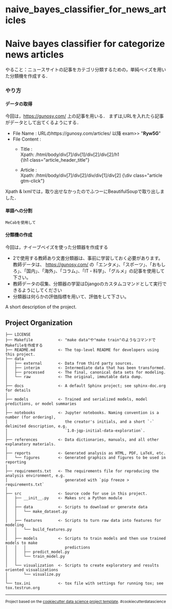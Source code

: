 naive_bayes_classifier_for_news_articles
==============================
# Naive bayes classifier for categorize news articles
やること：ニュースサイトの記事をカテゴリ分類するための，単純ベイズを用いた分類機を作成する．

### やり方

#### データの取得
今回は，https://gunosy.com/ 上の記事を用いる．
まずは,URLを入れたら記事がデータとして出てくるようにする．

* File Name : URLのhttps://gunosy.com/articles/ 以降 exam>> "<b>Ryw5G</b>"
* File Content :
  - Title   :    
  Xpath:  /html/body/div[7]/div[1]/div[2]/div[2]/h1  
  {\h1 class="article_header_title"}

  - Article :  
  Xpath:  /html/body/div[7]/div[2]/div/div[1]/div[2]
  {\div class="article gtm-click"}

Xpath & lxmlでは，取り出せなかったのでふつーにBeautifulSoupで取り出しました．

#### 単語への分割
    MeCabを使用して


#### 分類機の作成
今回は，ナイーブベイズを使った分類器を作成する

- 2で使用する教師あり文書分類器は、事前に学習しておく必要があります。教師データは、 https://gunosy.com/ の「エンタメ」、「スポーツ」、「おもしろ」、「国内」、「海外」、「コラム」、「IT・科学」、「グルメ」の記事を使用して下さい。
- 教師データの収集、分類器の学習はDjangoのカスタムコマンドとして実行できるようにしてください
- 分類器は何らかの評価指標を用いて、評価をして下さい。



A short description of the project.

Project Organization
------------

    ├── LICENSE
    ├── Makefile           <- "make data"や"make train"のようなコマンドでMakefileを作成する
    ├── README.md          <- The top-level README for developers using this project.
    ├── data
    │   ├── external       <- Data from third party sources.
    │   ├── interim        <- Intermediate data that has been transformed.
    │   ├── processed      <- The final, canonical data sets for modeling.
    │   └── raw            <- The original, immutable data dump.
    │
    ├── docs               <- A default Sphinx project; see sphinx-doc.org for details
    │
    ├── models             <- Trained and serialized models, model predictions, or model summaries
    │
    ├── notebooks          <- Jupyter notebooks. Naming convention is a number (for ordering),
    │                         the creator's initials, and a short `-` delimited description, e.g.
    │                         `1.0-jqp-initial-data-exploration`.
    │
    ├── references         <- Data dictionaries, manuals, and all other explanatory materials.
    │
    ├── reports            <- Generated analysis as HTML, PDF, LaTeX, etc.
    │   └── figures        <- Generated graphics and figures to be used in reporting
    │
    ├── requirements.txt   <- The requirements file for reproducing the analysis environment, e.g.
    │                         generated with `pip freeze > requirements.txt`
    │
    ├── src                <- Source code for use in this project.
    │   ├── __init__.py    <- Makes src a Python module
    │   │
    │   ├── data           <- Scripts to download or generate data
    │   │   └── make_dataset.py
    │   │
    │   ├── features       <- Scripts to turn raw data into features for modeling
    │   │   └── build_features.py
    │   │
    │   ├── models         <- Scripts to train models and then use trained models to make
    │   │   │                 predictions
    │   │   ├── predict_model.py
    │   │   └── train_model.py
    │   │
    │   └── visualization  <- Scripts to create exploratory and results oriented visualizations
    │       └── visualize.py
    │
    └── tox.ini            <- tox file with settings for running tox; see tox.testrun.org


--------

<p><small>Project based on the <a target="_blank" href="https://drivendata.github.io/cookiecutter-data-science/">cookiecutter data science project template</a>. #cookiecutterdatascience</small></p>
